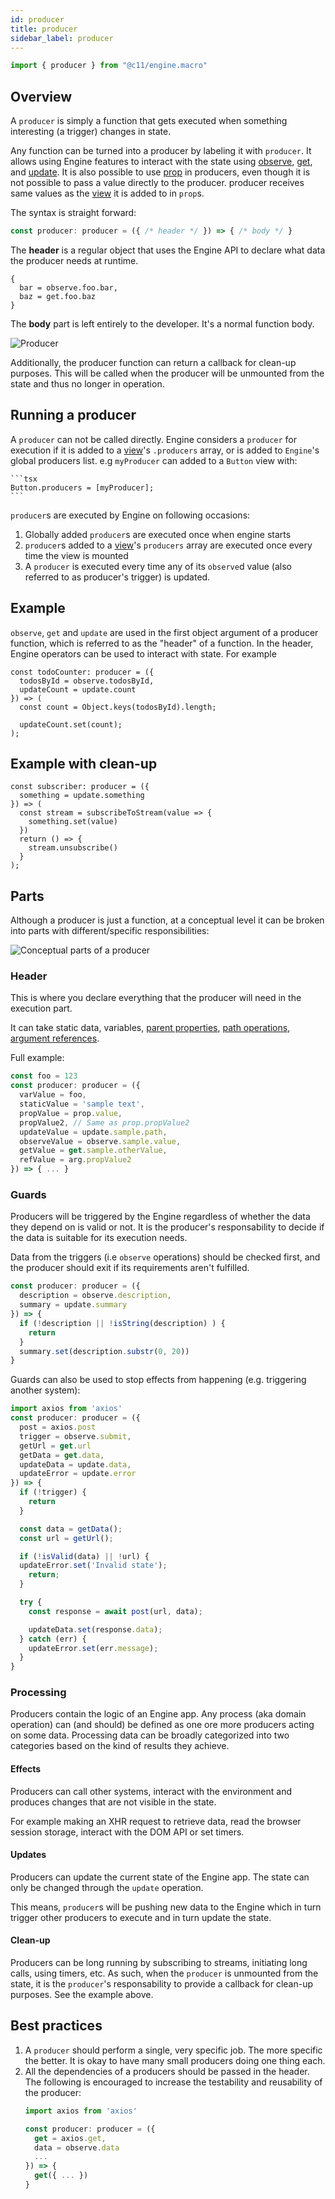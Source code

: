 ```yaml
---
id: producer
title: producer
sidebar_label: producer
---
```


```ts
import { producer } from "@c11/engine.macro"
```

## Overview

A `producer` is simply a function that gets executed when something interesting
(a trigger) changes in state.

Any function can be turned into a producer by labeling it with `producer`. It
allows using Engine features to interact with the state using
[observe](/docs/api/observe), [get](/docs/api/get), and
[update](/docs/api/update). It is also possible to use [prop](/docs/api/prop) in
producers, even though it is not possible to pass a value directly to the
producer. producer receives same values as the [view](/docs/api/view) it is
added to in `prop`s.


The syntax is straight forward:
```ts
const producer: producer = ({ /* header */ }) => { /* body */ }
```

The **header** is a regular object that uses the Engine API to declare what data
the producer needs at runtime.

```
{
  bar = observe.foo.bar,
  baz = get.foo.baz
}
```

The **body** part is left entirely to the developer. It's a normal function
body.

<img src='/static/img/producer.jpg' alt='Producer' />

Additionally, the producer function can return a callback for clean-up purposes.
   This will be called when the producer will be unmounted from the state and thus
   no longer in operation.

## Running a producer

A `producer` can not be called directly. Engine considers a `producer` for
execution if it is added to a [view](/docs/api/view)'s `.producers` array, or is
added to `Engine`'s global producers list. e.g `myProducer` can added to a
`Button` view with:

    ```tsx
    Button.producers = [myProducer];
    ```

`producer`s are executed by Engine on following occasions:

  1. Globally added `producer`s are executed once when engine starts
  2. `producer`s added to a [view](/docs/api/view)'s `producers` array are
     executed once every time the view is mounted
  3. A `producer` is executed every time any of its `observe`d value (also
     referred to as producer's trigger) is updated.

## Example

`observe`, `get` and `update` are used in the first object argument of a
producer function, which is referred to as the "header" of a function. In the
header, Engine operators can be used to interact with state. For example

```tsx
const todoCounter: producer = ({
  todosById = observe.todosById,
  updateCount = update.count
}) => (
  const count = Object.keys(todosById).length;

  updateCount.set(count);
);
```

## Example with clean-up
```tsx
const subscriber: producer = ({
  something = update.something
}) => (
  const stream = subscribeToStream(value => {
    something.set(value)
  })
  return () => {
    stream.unsubscribe()
  }
);
```

## Parts

Although a producer is just a function, at a conceptual level it can be broken
into parts with different/specific responsibilities:

<img src='/static/img/producer-parts.png' alt='Conceptual parts of a producer' />

### Header

This is where you declare everything that the producer will need in the
execution part.

It can take static data, variables, [parent
properties](/docs/api/prop), [path operations](/docs/api/path), [argument
references](/docs/api/arg).

Full example:

```ts
const foo = 123
const producer: producer = ({
  varValue = foo,
  staticValue = 'sample text',
  propValue = prop.value,
  propValue2, // Same as prop.propValue2
  updateValue = update.sample.path,
  observeValue = observe.sample.value,
  getValue = get.sample.otherValue,
  refValue = arg.propValue2
}) => { ... }
```

### Guards

Producers will be triggered by the Engine regardless of whether the data they
depend on is valid or not. It is the producer's responsability to decide if the
data is suitable for its execution needs.

Data from the triggers (i.e `observe` operations) should be checked first, and
the producer should exit if its requirements aren't fulfilled.

```ts
const producer: producer = ({
  description = observe.description,
  summary = update.summary
}) => {
  if (!description || !isString(description) ) {
    return
  }
  summary.set(description.substr(0, 20))
}
```

Guards can also be used to stop effects from happening (e.g. triggering another system):
```ts
import axios from 'axios'
const producer: producer = ({
  post = axios.post
  trigger = observe.submit,
  getUrl = get.url
  getData = get.data,
  updateData = update.data,
  updateError = update.error
}) => {
  if (!trigger) {
    return
  }

  const data = getData();
  const url = getUrl();

  if (!isValid(data) || !url) {
  updateError.set('Invalid state');
    return;
  }

  try {
    const response = await post(url, data);

    updateData.set(response.data);
  } catch (err) {
    updateError.set(err.message);
  }
}
```

### Processing

Producers contain the logic of an Engine app. Any process (aka domain operation)
can (and should) be defined as one ore more producers acting on some data.
Processing data can be broadly categorized into two categories based on the kind
of results they achieve.

#### Effects

Producers can call other systems, interact with the environment and produces
changes that are not visible in the state.

For example making an XHR request to retrieve data, read the browser session
storage, interact with the DOM API or set timers.

#### Updates

Producers can update the current state of the Engine app. The state can only be
changed through the `update` operation.

This means, `producer`s will be pushing new data to the Engine which in turn
trigger other producers to execute and in turn update the state.

#### Clean-up

Producers can be long running by subscribing to streams, initiating long calls, using
   timers, etc. As such, when the `producer` is unmounted from the state, it is the
   `producer`'s responsability to provide a callback for clean-up purposes. See the
   example above.

## Best practices

1. A `producer` should perform a single, very specific job. The more specific
   the better. It is okay to have many small producers doing one thing each.
2. All the dependencies of a producers should be passed in the header.
   The following is encouraged to increase the testability and reusability of the producer:
   ```ts
   import axios from 'axios'

   const producer: producer = ({
     get = axios.get,
     data = observe.data
     ...
   }) => {
     get({ ... })
   }
   ```
